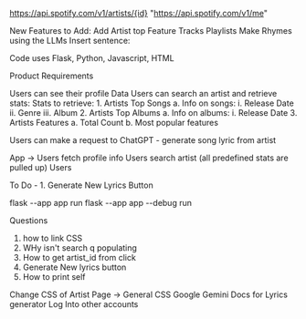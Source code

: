 https://api.spotify.com/v1/artists/{id}
"https://api.spotify.com/v1/me"

New Features to Add:
Add Artist top Feature Tracks
Playlists
Make Rhymes using the LLMs
Insert sentence:

Code uses Flask, Python, Javascript, HTML

Product Requirements

Users can see their profile Data
Users can search an artist and retrieve stats:
    Stats to retrieve:
        1. Artists Top Songs
            a. Info on songs:
                i. Release Date
                ii. Genre
                iii. Album 
        2. Artists Top Albums
            a. Info on albums:
                i. Release Date
        3. Artists Features
            a. Total Count
            b. Most popular features

Users can make a request to ChatGPT - generate song lyric from artist

App ->
    Users fetch profile info
    Users search artist (all predefined stats are pulled up)
    Users 


To Do - 1. Generate New Lyrics Button


flask --app app run
flask --app app --debug run   

Questions
1. how to link CSS
2. WHy isn't search q populating
3. How to get artist_id from click
4. Generate New lyrics button
5. How to print self


Change CSS of Artist Page -> General CSS
Google Gemini Docs for Lyrics generator
Log Into other accounts
